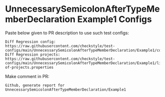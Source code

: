 # UnnecessarySemicolonAfterTypeMemberDeclaration Example1 Configs
Paste below given to PR description to use such test configs:
```
Diff Regression config: https://raw.githubusercontent.com/checkstyle/test-configs/main/UnnecessarySemicolonAfterTypeMemberDeclaration/Example1/config.xml
Diff Regression projects: https://raw.githubusercontent.com/checkstyle/test-configs/main/UnnecessarySemicolonAfterTypeMemberDeclaration/Example1/list-of-projects.properties
```
Make comment in PR:
```
Github, generate report for UnnecessarySemicolonAfterTypeMemberDeclaration/Example1
```
